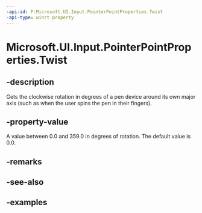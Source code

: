 ```yaml
---
-api-id: P:Microsoft.UI.Input.PointerPointProperties.Twist
-api-type: winrt property
---
```


# Microsoft.UI.Input.PointerPointProperties.Twist

<!--
public float Twist { get; }
-->

## -description

Gets the clockwise rotation in degrees of a pen device around its own major axis (such as when the user spins the pen in their fingers).

## -property-value

A value between 0.0 and 359.0 in degrees of rotation. The default value is 0.0.

## -remarks

## -see-also

## -examples
